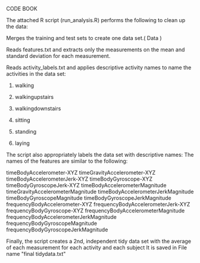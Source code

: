  CODE BOOK


The attached R script (run_analysis.R) performs the following to clean up the data:

Merges the training and test sets to create one data set.( Data )

Reads features.txt and extracts only the measurements on the mean and standard deviation for each measurement. 

Reads activity_labels.txt and applies descriptive activity names to name the activities in the data set:

1) walking

2) walkingupstairs

3) walkingdownstairs

4) sitting

5) standing

6) laying

The script also appropriately labels the data set with descriptive names: 
 The names of the features are similar to the following:

timeBodyAccelerometer-XYZ
timeGravityAccelerometer-XYZ
timeBodyAccelerometerJerk-XYZ
timeBodyGyroscope-XYZ
timeBodyGyroscopeJerk-XYZ
timeBodyAccelerometerMagnitude
timeGravityAccelerometerMagnitude
timeBodyAccelerometerJerkMagnitude
timeBodyGyroscopeMagnitude
timeBodyGyroscopeJerkMagnitude
frequencyBodyAccelerometer-XYZ
frequencyBodyAccelerometerJerk-XYZ
frequencyBodyGyroscope-XYZ
frequencyBodyAccelerometerMagnitude
frequencyBodyAccelerometerJerkMagnitude
frequencyBodyGyroscopeMagnitude
frequencyBodyGyroscopeJerkMagnitude

Finally, the script creates a 2nd, independent tidy data set with the average of each measurement for each activity and each subject
It is saved in File name "final tidydata.txt"
